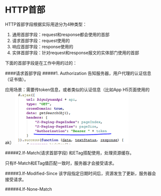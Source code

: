 # HTTP首部
HTTP首部字段根据实际用途分为4种类型：

1. 通用首部字段：request和response都会使用的首部
2. 请求首部字段：request使用的
3. 响应首部字段：response使用的
4. 实体首部字段：针对request和response报文的实体部门使用的首部

下面的首部字段是在工作中用的过的：

####请求首部字段
#####1. Authorization 
告知服务器，用户代理的认证信息（证书值）。

应用场景：需要传token信息，或者类似的认证信息（比如App H5页面使用的ak）
![](http-header-authorization.png)

#####2.If-Match(请求首部字段)
和ETag搭配使用，处理资源缓存。

只有If-Match和ETag值匹配一致时，服务器才会接受请求。

#####3.If-Modified-Since
该字段指定日期时间后，资源发生了更新，服务器会接受请求。

#####4.If-None-Match



